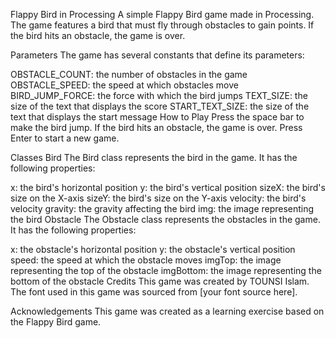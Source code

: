 Flappy Bird in Processing
A simple Flappy Bird game made in Processing. The game features a bird that must fly through obstacles to gain points. If the bird hits an obstacle, the game is over.

Parameters
The game has several constants that define its parameters:

OBSTACLE_COUNT: the number of obstacles in the game
OBSTACLE_SPEED: the speed at which obstacles move
BIRD_JUMP_FORCE: the force with which the bird jumps
TEXT_SIZE: the size of the text that displays the score
START_TEXT_SIZE: the size of the text that displays the start message
How to Play
Press the space bar to make the bird jump. If the bird hits an obstacle, the game is over. Press Enter to start a new game.

Classes
Bird
The Bird class represents the bird in the game. It has the following properties:

x: the bird's horizontal position
y: the bird's vertical position
sizeX: the bird's size on the X-axis
sizeY: the bird's size on the Y-axis
velocity: the bird's velocity
gravity: the gravity affecting the bird
img: the image representing the bird
Obstacle
The Obstacle class represents the obstacles in the game. It has the following properties:

x: the obstacle's horizontal position
y: the obstacle's vertical position
speed: the speed at which the obstacle moves
imgTop: the image representing the top of the obstacle
imgBottom: the image representing the bottom of the obstacle
Credits
This game was created by TOUNSI Islam. The font used in this game was sourced from [your font source here].

Acknowledgements
This game was created as a learning exercise based on the Flappy Bird game.
